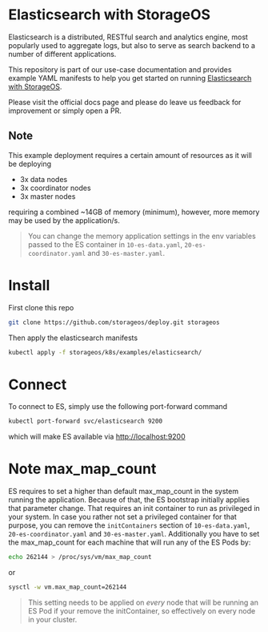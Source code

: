 # Elasticsearch with StorageOS

Elasticsearch is a distributed, RESTful search and analytics engine, most
popularly used to aggregate logs, but also to serve as search backend to a
number of different applications.

This repository is part of our use-case documentation and provides example YAML
manifests to help you get started on running [Elasticsearch with
StorageOS](https://docs.storageos.com/docs/usecases/kubernetes/elasticsearch).

Please visit the official docs page and please do leave us feedback for
improvement or simply open a PR.

## Note

This example deployment requires a certain amount of resources as it will be
deploying

- 3x data nodes
- 3x coordinator nodes
- 3x master nodes

requiring a combined ~14GB of memory (minimum), however, more memory may be
used by the application/s.

> You can change the memory application settings in the env variables passed to
> the ES container in `10-es-data.yaml`, `20-es-coordinator.yaml` and
> `30-es-master.yaml`.

# Install

First clone this repo

```bash
git clone https://github.com/storageos/deploy.git storageos
```

Then apply the elasticsearch manifests

```bash
kubectl apply -f storageos/k8s/examples/elasticsearch/
```

# Connect

To connect to ES, simply use the following port-forward command

```bash
kubectl port-forward svc/elasticsearch 9200
```

which will make ES available via [http://localhost:9200](http://localhost:9200)

# Note max_map_count

ES requires to set a higher than default max_map_count in the system running
the application. Because of that, the ES bootstrap initially applies that
parameter change. That requires an init container to run as privileged in your
system. In case you rather not set a privileged container for that purpose, you
can remove the `initContainers` section of `10-es-data.yaml`,
`20-es-coordinator.yaml` and `30-es-master.yaml`. Additionally you have to set
the max_map_count for each machine that will run any of the ES Pods by:

```bash
echo 262144 > /proc/sys/vm/max_map_count
```

or

```bash
sysctl -w vm.max_map_count=262144
```

> This setting needs to be applied on _every_ node that will be running an ES
> Pod if your remove the initContainer, so effectively on every node in your
> cluster.
